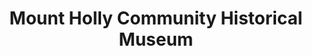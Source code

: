 ---
layout: repo
title: "Mount Holly Community Historical Museum"
id: 15803
permalink: repos/15803/
---